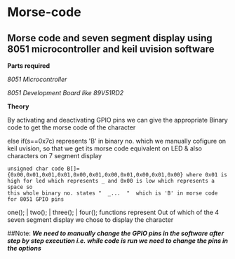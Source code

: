 # Morse-code

## Morse code and seven segment display using 8051 microcontroller and keil uvision software 

**Parts required**

*8051 Microcontroller*

*8051 Development Board like 89V51RD2*

**Theory**

By activating and deactivating GPIO pins we can give the appropriate Binary code to get the morse code of the character

else if(s==0x7c) represents 'B' in binary no. which we manually cofigure on keil uvision, so that we get its morse code equivalent on LED & also characters on 7 segment display 

```
unsigned char code B[]={0x00,0x01,0x01,0x01,0x00,0x01,0x00,0x01,0x00,0x01,0x00} where 0x01 is high for led which represents _ and 0x00 is low which represents a space so
this whole binary no. states "  _...  "  which is 'B' in morse code for 8051 GPIO pins
```

one(); | two(); | three(); | four(); functions represent Out of which of the 4 seven segment display we chose to display the character

##Note:
  ***We need to manually change the GPIO pins in the software after step by step execution i.e. while code is run we need to change the pins in the options***
